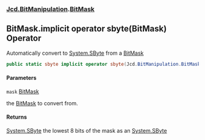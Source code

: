 ### [Jcd.BitManipulation](Jcd.BitManipulation.md 'Jcd.BitManipulation').[BitMask](Jcd.BitManipulation.BitMask.md 'Jcd.BitManipulation.BitMask')

## BitMask.implicit operator sbyte(BitMask) Operator

Automatically convert to [System.SByte](https://docs.microsoft.com/en-us/dotnet/api/System.SByte 'System.SByte') from
a [BitMask](Jcd.BitManipulation.BitMask.md 'Jcd.BitManipulation.BitMask')

```csharp
public static sbyte implicit operator sbyte(Jcd.BitManipulation.BitMask mask);
```

#### Parameters

<a name='Jcd.BitManipulation.BitMask.op_Implicitsbyte(Jcd.BitManipulation.BitMask).mask'></a>

`mask` [BitMask](Jcd.BitManipulation.BitMask.md 'Jcd.BitManipulation.BitMask')

the [BitMask](Jcd.BitManipulation.BitMask.md 'Jcd.BitManipulation.BitMask') to convert from.

#### Returns

[System.SByte](https://docs.microsoft.com/en-us/dotnet/api/System.SByte 'System.SByte')
the lowest 8 bits of the mask as
an [System.SByte](https://docs.microsoft.com/en-us/dotnet/api/System.SByte 'System.SByte')
